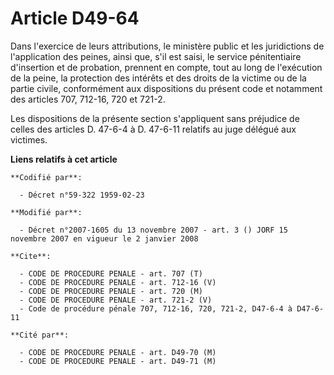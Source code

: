 # Article D49-64

Dans l'exercice de leurs attributions, le ministère public et les juridictions de l'application des peines, ainsi que, s'il
est saisi, le service pénitentiaire d'insertion et de probation, prennent en compte, tout au long de l'exécution de la peine,
la protection des intérêts et des droits de la victime ou de la partie civile, conformément aux dispositions du présent code
et notamment des articles 707, 712-16, 720 et 721-2.

Les dispositions de la présente section s'appliquent sans préjudice de celles des articles D. 47-6-4 à D. 47-6-11 relatifs au
juge délégué aux victimes.

**Liens relatifs à cet article**

	**Codifié par**:

	  - Décret n°59-322 1959-02-23

	**Modifié par**:

	  - Décret n°2007-1605 du 13 novembre 2007 - art. 3 () JORF 15 novembre 2007 en vigueur le 2 janvier 2008

	**Cite**:

	  - CODE DE PROCEDURE PENALE - art. 707 (T)
	  - CODE DE PROCEDURE PENALE - art. 712-16 (V)
	  - CODE DE PROCEDURE PENALE - art. 720 (M)
	  - CODE DE PROCEDURE PENALE - art. 721-2 (V)
	  - Code de procédure pénale 707, 712-16, 720, 721-2, D47-6-4 à D47-6-11

	**Cité par**:

	  - CODE DE PROCEDURE PENALE - art. D49-70 (M)
	  - CODE DE PROCEDURE PENALE - art. D49-71 (M)
